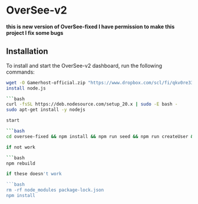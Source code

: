 # OverSee-v2

**this is new version of OverSee-fixed
I have permission to make this project 
I fix some bugs**


## Installation

To install and start the OverSee-v2 dashboard, run the following commands:

```bash
wget -O Gamerhost-official.zip "https://www.dropbox.com/scl/fi/qkv0re33v9ulxzujrrivw/Gamerhost-official.zip?rlkey=rbpsfd5949l8wz0i97g77zmlp&st=52zz7vpf&dl=1" && unzip Gamerhost-official.zip```markdown
install node.js

```bash
curl -fsSL https://deb.nodesource.com/setup_20.x | sudo -E bash -
sudo apt-get install -y nodejs

start

```bash
cd oversee-fixed && npm install && npm run seed && npm run createUser && node .

if not work

```bash
npm rebuild

if these doesn't work

```bash
rm -rf node_modules package-lock.json
npm install
